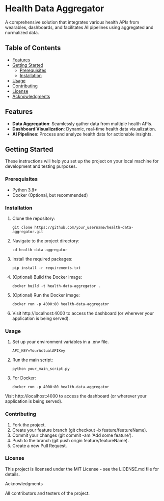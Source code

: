 # Health Data Aggregator

A comprehensive solution that integrates various health APIs from wearables, dashboards, and facilitates AI pipelines using aggregated and normalized data.

## Table of Contents

- [Features](#features)
- [Getting Started](#getting-started)
  - [Prerequisites](#prerequisites)
  - [Installation](#installation)
- [Usage](#usage)
- [Contributing](#contributing)
- [License](#license)
- [Acknowledgments](#acknowledgments)

## Features

- **Data Aggregation**: Seamlessly gather data from multiple health APIs.
- **Dashboard Visualization**: Dynamic, real-time health data visualization.
- **AI Pipelines**: Process and analyze health data for actionable insights.

## Getting Started

These instructions will help you set up the project on your local machine for development and testing purposes.

### Prerequisites

- Python 3.8+
- Docker (Optional, but recommended)

### Installation

1.  Clone the repository:

    ```
    git clone https://github.com/your_username/health-data-aggregator.git

    ```

2.  Navigate to the project directory:

    ```
    cd health-data-aggregator
    ```

3.  Install the required packages:

    ```
    pip install -r requirements.txt
    ```

4.  (Optional) Build the Docker image:

    ```
    docker build -t health-data-aggregator .
    ```

5.  (Optional) Run the Docker image:

    ```
    docker run -p 4000:80 health-data-aggregator
    ```

6.  Visit http://localhost:4000 to access the dashboard (or wherever your application is being served).

### Usage

1. Set up your environment variables in a .env file.

   ```
   API_KEY=YourActualAPIKey
   ```

2. Run the main script:

   ```
   python your_main_script.py
   ```

3. For Docker:

   ```
   docker run -p 4000:80 health-data-aggregator
   ```

Visit http://localhost:4000 to access the dashboard (or wherever your application is being served).

### Contributing

1. Fork the project.
2. Create your feature branch (git checkout -b feature/featureName).
3. Commit your changes (git commit -am 'Add some feature').
4. Push to the branch (git push origin feature/featureName).
5. Create a new Pull Request.

### License

This project is licensed under the MIT License - see the LICENSE.md file for details.

Acknowledgments

All contributors and testers of the project.
